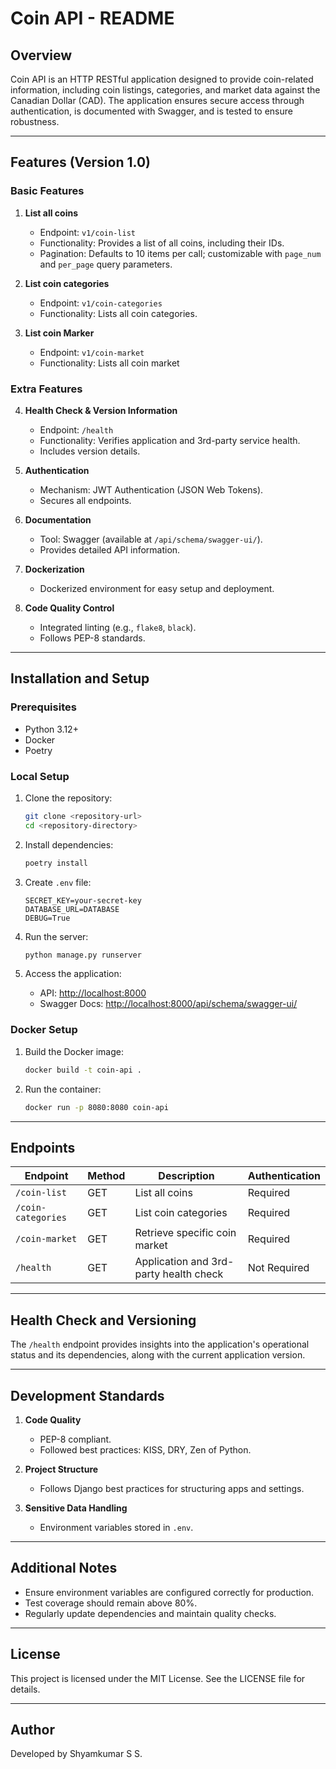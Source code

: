 # Coin API - README

## Overview
Coin API is an HTTP RESTful application designed to provide coin-related information, including coin listings, categories, and market data against the Canadian Dollar (CAD). The application ensures secure access through authentication, is documented with Swagger, and is tested to ensure robustness.

---

## Features (Version 1.0)
### Basic Features
1. **List all coins**
   - Endpoint: `v1/coin-list`
   - Functionality: Provides a list of all coins, including their IDs.
   - Pagination: Defaults to 10 items per call; customizable with `page_num` and `per_page` query parameters.

2. **List coin categories**
   - Endpoint: `v1/coin-categories`
   - Functionality: Lists all coin categories.

3. **List coin Marker**
    - Endpoint: `v1/coin-market`
    - Functionality: Lists all coin market

### Extra Features
4. **Health Check & Version Information**
   - Endpoint: `/health`
   - Functionality: Verifies application and 3rd-party service health.
   - Includes version details.

5. **Authentication**
   - Mechanism: JWT Authentication (JSON Web Tokens).
   - Secures all endpoints.

6. **Documentation**
   - Tool: Swagger (available at `/api/schema/swagger-ui/`).
   - Provides detailed API information.

7. **Dockerization**
   - Dockerized environment for easy setup and deployment.

8. **Code Quality Control**
   - Integrated linting (e.g., `flake8`, `black`).
   - Follows PEP-8 standards.

---

## Installation and Setup

### Prerequisites
- Python 3.12+
- Docker
- Poetry

### Local Setup
1. Clone the repository:
   ```bash
   git clone <repository-url>
   cd <repository-directory>
   ```

2. Install dependencies:
   ```bash
   poetry install
   ```

3. Create `.env` file:
   ```plaintext
   SECRET_KEY=your-secret-key
   DATABASE_URL=DATABASE
   DEBUG=True
   ```

4. Run the server:
   ```bash
   python manage.py runserver
   ```

5. Access the application:
   - API: [http://localhost:8000](http://localhost:8000)
   - Swagger Docs: [http://localhost:8000/api/schema/swagger-ui/](http://localhost:8000/api/schema/swagger-ui/)

### Docker Setup
1. Build the Docker image:
   ```bash
   docker build -t coin-api .
   ```

2. Run the container:
   ```bash
   docker run -p 8080:8080 coin-api
   ```

---

## Endpoints
| Endpoint                | Method | Description                             | Authentication |
|-------------------------|--------|-----------------------------------------|-----------------|
| `/coin-list`            | GET    | List all coins                          | Required        |
| `/coin-categories`      | GET    | List coin categories                    | Required        |
| `/coin-market`          | GET    | Retrieve specific coin market           | Required        |
| `/health`               | GET    | Application and 3rd-party health check  | Not Required    |

---

## Health Check and Versioning
The `/health` endpoint provides insights into the application's operational status and its dependencies, along with the current application version.

---

## Development Standards
1. **Code Quality**
   - PEP-8 compliant.
   - Followed best practices: KISS, DRY, Zen of Python.

2. **Project Structure**
   - Follows Django best practices for structuring apps and settings.

3. **Sensitive Data Handling**
   - Environment variables stored in `.env`.

---

## Additional Notes
- Ensure environment variables are configured correctly for production.
- Test coverage should remain above 80%.
- Regularly update dependencies and maintain quality checks.

---

## License
This project is licensed under the MIT License. See the LICENSE file for details.

---

## Author
Developed by Shyamkumar S S.

